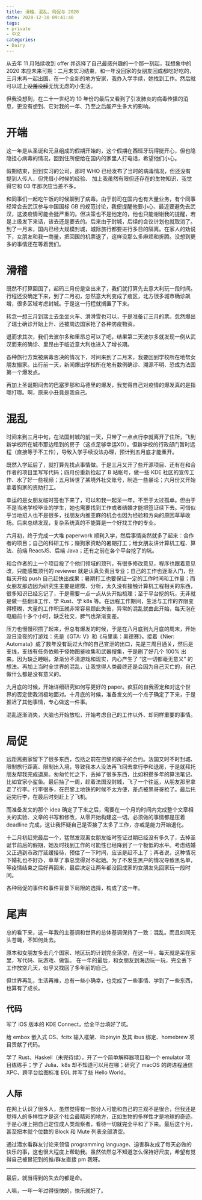 ```yaml
---
title: 滑稽、混乱、局促与 2020
date: 2020-12-30 09:41:40
tags:
- private
- 中文
categories:
- Dairy
---
```


从去年 11 月陆续收到 offer 并选择了自己最感兴趣的一个那一刻起，我想象中的 2020 本应未来可期：二月末实习结束，和一年没回家的女朋友回成都吃好吃的，三月末再一起出国、在一个全新的地方安家，我办入学手续，她找到工作。然后就可以过上~~没羞没臊~~无忧无虑的小生活。

但我没想到，在二十一世纪的 10 年份的最后又看到了引发肺炎的病毒传播的消息，更没有想到、它对我的一年、乃至之后能产生多大的影响。

# 开端

这一年是从圣诞和元旦组成的假期开始的，这个假期在西班牙玩得挺开心，但也隐隐担心病毒的情况，回到住所便给在国内的家里人打电话，希望他们小心。

假期结束，回到实习的公司，那时 WHO 已经发布了当时的病毒情况，但还没有提到人传人，但凭借小时候的经验、 加上我虽然有限但还存在的生物知识，我觉得它和 03 年那次应当差不多。

和同事们一起吃午饭的时候聊到了病毒。由于前司在国内也有大量业务，有个同事经常会去武汉参与中国国标 GB 的规范讨论，我便提醒他要小心、最近要避免去武汉，这波疫情可能会挺严重的。但决策也不是他定的，他也只能谢谢我的提醒，若是上级发下来话，该去还是要去的。后来由于封城，后续的会议计划也就取消了。
到了一月末，国内已经大规模封城，城际旅行都要进行多日的隔离。在家人的劝说下，女朋友和我一商量，把回国的机票退了，这样没那么多麻烦和折腾。没想到更多的事情还在等着我们。

# 滑稽

既然不打算回国了，起码三月份是空出来了，我们就打算先去意大利玩一段时间。行程还没确定下来，到了二月初，忽然意大利变成了疫区，北方很多城市确诊飙增，很多区域考虑封城。于是这一行程就搁置了下来。

转念一想三月到瑞士去坐坐火车、滑滑雪也可以，于是准备订三月的票。忽然爆出了瑞士确诊开始上升、还被周边国家抢了各种防疫物资。

退而求其次，我们去波尔多和里昂总可以了吧，结果第二天波尔多就发现一例从武汉而来的确诊、里昂由于临近意大利也进入了增长期。

各种旅行方案被病毒否决的情况下，时间来到了二月末，我要回到学校所在地帮女朋友搬家。出行前一天，新闻爆出学校所在地有数例确诊、溯源不明、恐成为法国第一个爆发点。

再加上圣诞期间去的巴塞罗那和马德里的爆发，我觉得自己对疫情的爆发真的是指哪打哪。啊，原来小丑竟是我自己。

# 混乱

时间来到三月中旬，在法国封城的前一天，只带了一点点行李就离开了住所，飞到新学校所在城市那边租到的房子（这点足够幸运XD）。但新学校的行政部门暂时远程（直接等于不工作），导致入学手续没法办理，预计到五月底才能重开。

既然入学延后了，就打算先找点事情做。于是三月又开了些开源项目、还有在和合作者的项目里写写代码；四月份重新捡起了 B 站帐号，做一些 KDE 社区的宣传工作、水了好一些视频；五月转世了某境外社交账号，制造一些暴论；六月份又开始拿着狗家的资助打工。

幸运的是女朋友临时签也下来了，可以和我一起呆一年，不至于太过孤单。但由于不是当地学校毕业的学生，她也需要找到工作或者结婚才能把签证续下去。可惜似乎当地招人也不是很多，找朋友内推亚麻的机会也因为经验和方向的原因草草收场。后来总结发现，复杂系统真的不能算是一个好找工作的专业。

六月初，终于完成一大堆 paperwork 顺利入学，然后事情突然就多了起来：合作者的项目；自己的科研工作；赚狗家资助的暑期打工；给女朋友讲计算机工程、算法、前端 ReactJS、后端 Java；还有之前在各个平台挖了的坑。

和合作者的上一个项目投了个他们领域的顶刊，有很多修改意见，程序也跟着意见改，只能感慨顶刊的 reviewer 就是认真负责且专业；自己的工作也逐渐入门，但每天开始 push 自己赶快出成果；暑期打工也要保证一定的工作时间和工作量；而女朋友那边因为研究生主要是建模、分析，太久没有接触计算机工程相关的东西，很多知识已经忘记了，于是需要一点一点从头开始梳理；至于平台挖的坑，无非就是做一些翻译工作、学 Rust、学 k8s 等。在远程工作期间，生活与工作的界限变得模糊，大量的工作积压就非常容易顾此失彼，异常的混乱就由此开始，每天泡在电脑前十多个小时，缺乏社交，脾气也渐渐变差。

压力也慢慢积攒了起来，但总有爆发的时候，于是在八月底到九月底的周末，开始没日没夜的打游戏：先是《GTA: V》和《马里奥：奥德赛》。接着《Nier: Automata》成了数年没有玩过大作的自己宣泄的出口，先是三周目通关，然后是支线，支线有任务依赖于怪物图鉴收集和武器搜集，于是刷了好几个 100% 出来。因为缺乏睡眠，渐渐分不清游戏和现实，内心产生了 “这一切都毫无意义” 的想法。再加上当时全世界的混乱，让我觉得人类最终还是会因为自己灭亡的，自己做什么都是没有意义的。

九月底的时候，开始详细研究如何写更好的 paper。疯狂的自我否定和对这个世界的否定使我消极地面对。十月底的时候，准备发文的一个点子确定了下来，于是推迟了其他事情，专心做这一件事。

混乱逐渐消失，大脑也开始放松，开始考虑自己的工作以外、却同样重要的事情。

# 局促

远距离搬家留下了很多东西，包括之前在巴黎的房子的合约。法国又时不时封城、限制旅行距离、限制出入境，导致我本人没法再飞回去拿行李和退房，于是就拜托朋友帮我完成退房。匆匆忙忙之下，丢掉了很多东西，比如积攒多年的算法笔记、比如宜家小鲨鱼。最后抽了一周，趁着法国没封城，飞了一个往返，从朋友那里拿走了行李。行李很多，在巴黎上地铁的时候不太方便，差点被黑哥哥抢了。最后托运完行李，在最后时刻赶上了飞机。

而准备发文的那个 idea 确定了下来之后，需要在一个月的时间内完成整个文章相关的实验、文章的书写和修改，从零开始构建这一切。必须做的事情都是压着 deadline 完成，这让我怀疑自己是否接了太多了工作，亦或是能力开始退化。

十二月初赶完最后一个，猛然发现离女朋友临时签证过期已经没有多久了，去掉圣诞节前后的假期，她及时找到工作的可能性已经降到了一个极低的水平。考虑结婚又正遇到市政厅延缓接待，预估了一下时间，应该是赶不上了；再者说，这种情况下婚礼也不好办，草草了事总觉得对不起她。为了不发生黑户的情况导致黑名单，等疫情结束之后好再回来，最后决定让两年都没回成家的女朋友先回家玩一段时间。

各种局促的事件和事件背景下局限的选择，构成了这一年。

# 尾声

总的看下来，这一年我的主基调和世界的总体基调保持了一致：混乱。而且如同无头苍蝇，不知何处去。

原本和女朋友多去几个国家、地区玩的计划完全落空，在这一年，每天就是呆在家里，写代码、玩游戏、做饭。
在一年的最后，和女朋友到海边玩一玩，完全丢下工作放空几天，似乎又找回了多年前的自己。

但世界再乱，生活再难，总有一些小确幸，也完成了一些事情、学到了一些东西，也算有了成长。

## 代码

写了 iOS 版本的 KDE Connect，给全平台填好了坑。

给 embox 嵌入式 OS、fcitx 输入框架、libpinyin 及其 ibus 绑定、homebrew 项目贡献了代码。

学了 Rust、Haskell（未完待续），开了一个简单解释器项目和一个 emulator 项目练练手；学了 Julia、k8s 却不知道可以用在哪；研究了 macOS 的跨进程通信 XPC、跨平台绘图标准 EGL 并写了些 Hello World。

## 人际

在网上认识了很多人，虽然觉得有一部分人可能和自己的三观不是很合，但我还是觉得人的多样性才是这个社会最精彩的地方，正如生物的多样性才是地球的奇迹。于是心理上把自己定位成人类观察者，看待一切就完全平和了下来。最后这个月，甚至把本就个位数的 Block 和 Mute 列表全部清空。

通过潜水看群友讨论来领悟 programming language、迫害群友成了每天必做的快乐的事，这也很大程度上帮助我。虽然依然总不知道怎么保持好尺度，希望有觉得自己被冒犯到的推/群友直接 pm 我呀。

----------

最后，就当得到的失去的都是命。

人嘛，一年一年过得很快的，快乐就好了。
